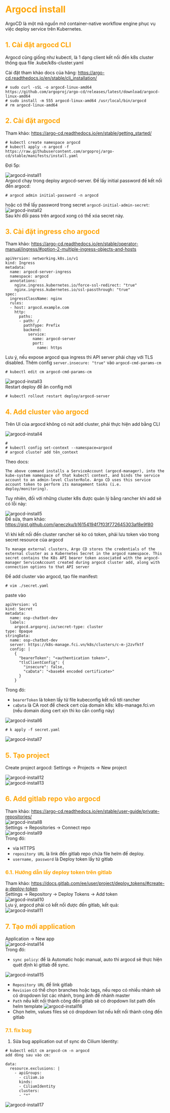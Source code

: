 <h1 style="color:orange">Argocd install</h1>
ArgoCD là một mã nguồn mở container-native workflow engine phục vụ việc deploy service trên Kubernetes.
<h2 style="color:orange">1. Cài đặt argocd CLI</h2>
Argocd cũng giống như kubectl, là 1 dạng client kết nối đến k8s cluster thông qua file .kube/k8s-cluster.yaml

Cài đặt tham khảo docs của hãng: https://argo-cd.readthedocs.io/en/stable/cli_installation/

    # sudo curl -sSL -o argocd-linux-amd64 https://github.com/argoproj/argo-cd/releases/latest/download/argocd-linux-amd64
    # sudo install -m 555 argocd-linux-amd64 /usr/local/bin/argocd
    # rm argocd-linux-amd64
<h2 style="color:orange">2. Cài đặt argocd</h2>

Tham khảo: https://argo-cd.readthedocs.io/en/stable/getting_started/

    # kubectl create namespace argocd
    # kubectl apply -n argocd -f https://raw.githubusercontent.com/argoproj/argo-cd/stable/manifests/install.yaml
Đợi 5p:

![argocd-install1](../img/argocd-install1.png)<br>
Argocd chạy trong deploy argocd-server. Để lấy initial password để kết nối đến argocd:

    # argocd admin initial-password -n argocd
hoặc có thể lấy password trong secret `argocd-initial-admin-secret`:<br>
![argocd-install2](../img/argocd-install2.png)<br>
Sau khi đổi pass trên argocd xong có thể xóa secret này.
<h2 style="color:orange">3. Cài đặt ingress cho argocd</h2>

Tham khảo: https://argo-cd.readthedocs.io/en/stable/operator-manual/ingress/#option-2-multiple-ingress-objects-and-hosts

```
apiVersion: networking.k8s.io/v1
kind: Ingress
metadata:
  name: argocd-server-ingress
  namespace: argocd
  annotations:
    nginx.ingress.kubernetes.io/force-ssl-redirect: "true"
    nginx.ingress.kubernetes.io/ssl-passthrough: "true"
spec:
  ingressClassName: nginx
  rules:
  - host: argocd.example.com
    http:
      paths:
      - path: /
        pathType: Prefix
        backend:
          service:
            name: argocd-server
            port:
              name: https
```
Lưu ý, nếu expose argocd qua ingress thì API server phải chạy với TLS disabled. Thêm config `server.insecure: "true"` vào `argocd-cmd-params-cm`

    # kubectl edit cm argocd-cmd-params-cm
![argocd-install3](../img/argocd-install3.png)<br>
Restart deploy để ăn config mới
 
    # kubectl rollout restart deploy/argocd-server
<h2 style="color:orange">4. Add cluster vào argocd</h2>
Trên UI của argocd không có nút add cluster, phải thực hiện add bằng CLI

![argocd-install4](../img/argocd-install4.png)<br>

    # 
    # kubectl config set-context --namespace=argocd
    # argocd cluster add tên_context
Theo docs:
``` 
The above command installs a ServiceAccount (argocd-manager), into the kube-system namespace of that kubectl context, and binds the service account to an admin-level ClusterRole. Argo CD uses this service account token to perform its management tasks (i.e. deploy/monitoring).
```
Tuy nhiên, đối với những cluster k8s được quản lý bằng rancher khi add sẽ có lỗi này:

![argocd-install5](../img/argocd-install5.png)<br>
Để sửa, tham khảo: https://gist.github.com/janeczku/b16154194f7f03f772645303af8e9f80

Vì khi kết nối đến cluster rancher sẽ ko có token, phải lưu token vào trong secret resource của argocd
```
To manage external clusters, Argo CD stores the credentials of the external cluster as a Kubernetes Secret in the argocd namespace. This secret contains the K8s API bearer token associated with the argocd-manager ServiceAccount created during argocd cluster add, along with connection options to that API server
```
Để add cluster vào argocd, tạo file manifest:
   
    # vim ./secret.yaml
paste vào
```
apiVersion: v1
kind: Secret
metadata:
  name: osp-chatbot-dev
  labels:
    argocd.argoproj.io/secret-type: cluster
type: Opaque
stringData:
  name: osp-chatbot-dev
  server: https://k8s-manage.fci.vn/k8s/clusters/c-m-j2zvfktf
  config: |
    {
      "bearerToken": "<authentication token>",
      "tlsClientConfig": {
        "insecure": false,
        "caData": "<base64 encoded certificate>"
      }
    }
```
Trong đó:
- `bearerToken` là token lấy từ file kubeconfig kết nối tới rancher
- `caData` là CA root để check cert của domain k8s: k8s-manage.fci.vn (nếu domain dùng cert xịn thì ko cần config này)

![argocd-install6](../img/argocd-install6.png)<br>
```
# k apply -f secret.yaml 
```
![argocd-install7](../img/argocd-install7.png)<br>
<h2 style="color:orange">5. Tạo project</h2>
Create project argocd: Settings -> Projects -> New project<br>

![argocd-install12](../img/argocd-install12.png)<br>
![argocd-install13](../img/argocd-install13.png)<br>

<h2 style="color:orange">6. Add gitlab repo vào argocd</h2>

Tham khảo: https://argo-cd.readthedocs.io/en/stable/user-guide/private-repositories/<br>
![argocd-install8](../img/argocd-install8.png)<br>
Settings -> Repositories -> Connect repo<br>
![argocd-install9](../img/argocd-install9.png)<br>
Trong đó: 
- via HTTPS
- `repository URL` là link đến gitlab repo chứa file helm để deploy.
- `username, password` là Deploy token lấy từ gitlab
<h3 style="color:orange">6.1. Hướng dẫn lấy deploy token trên gitlab</h3>

Tham khảo: https://docs.gitlab.com/ee/user/project/deploy_tokens/#create-a-deploy-token<br>
Settings -> Repository -> Deploy Tokens -> Add token<br>
![argocd-install10](../img/argocd-install10.png)<br>
Lưu ý, argocd phải có kết nối được đến gitlab, kết quả:<br>
![argocd-install11](../img/argocd-install11.png)<br>
<h2 style="color:orange">7. Tạo mới application</h2>

Application -> New app<br>
![argocd-install14](../img/argocd-install14.png)<br>
Trong đó:
- `sync policy`: để là Automatic hoặc manual, auto thì argocd sẽ thực hiện quét định kì gitlab để sync.

![argocd-install15](../img/argocd-install15.png)<br>
- `Repository URL` để link gitlab
- `Revision` có thể chọn branches hoặc tags, nếu repo có nhiều nhánh sẽ có dropdown list các nhánh, trong ảnh để nhánh master
- `Path` nếu kết nối thành công đến gitlab sẽ có dropdown list path đến helm template
![argocd-install16](../img/argocd-install16.png)<br>
- Chọn helm, values files sẽ có dropdown list nếu kết nối thành công đến gitlab
<h3 style="color:orange">7.1. fix bug</h3>

1. Sửa bug application out of sync do Cilium Identity:
```
# kubectl edit cm argocd-cm -n argocd
add dòng sau vào cm:

data:
  resource.exclusions: |
    - apiGroups:
      - cilium.io
      kinds:
      - CiliumIdentity
      clusters:
      - "*"
```
![argocd-install17](../img/argocd-install17.png)<br>